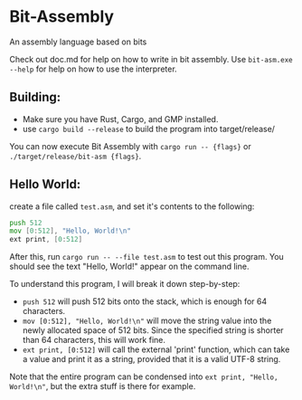# Bit-Assembly
An assembly language based on bits

Check out doc.md for help on how to write in bit assembly.
Use `bit-asm.exe --help` for help on how to use the interpreter.

## Building:
 * Make sure you have Rust, Cargo, and GMP installed.
 * use `cargo build --release` to build the program into target/release/

You can now execute Bit Assembly with `cargo run -- {flags}` or `./target/release/bit-asm {flags}`.

## Hello World:
create a file called `test.asm`, and set it's contents to the following:
```asm
push 512
mov [0:512], "Hello, World!\n"
ext print, [0:512]
```

After this, run `cargo run -- --file test.asm` to test out this program. You should see the text "Hello, World!" appear on the command line.

To understand this program, I will break it down step-by-step:
 * `push 512` will push 512 bits onto the stack, which is enough for 64 characters.
 * `mov [0:512], "Hello, World!\n"` will move the string value into the newly allocated space of 512 bits. Since the specified string is shorter than 64 characters, this will work fine.
 * `ext print, [0:512]` will call the external 'print' function, which can take a value and print it as a string, provided that it is a valid UTF-8 string.

Note that the entire program can be condensed into `ext print, "Hello, World!\n"`, but the extra stuff is there for example.
